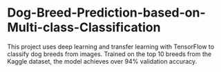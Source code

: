 # Dog-Breed-Prediction-based-on-Multi-class-Classification
This project uses deep learning and transfer learning with TensorFlow to classify dog breeds from images. Trained on the top 10 breeds from the Kaggle dataset, the model achieves over 94% validation accuracy.
